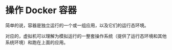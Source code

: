 # 操作 Docker 容器

简单的说，容器是独立运行的一个或一组应用，以及它们的运行态环境。

对应的，虚拟机可以理解为模拟运行的一整套操作系统（提供了运行态环境和其他系统环境）和跑在上面的应用。